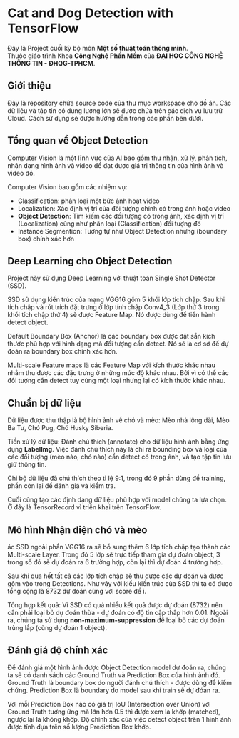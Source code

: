 # Cat and Dog Detection with TensorFlow	

Đây là Project cuối kỳ bộ môn __Một số thuật toán thông minh__.  
Thuộc giáo trình Khoa __Công Nghệ Phần Mềm__ của __ĐẠI HỌC CÔNG NGHỆ THÔNG TIN - ĐHQG-TPHCM__.

## Giới thiệu

Đây là repository chứa source code của thư mục workspace cho đồ án. Các dữ liệu và tập tin có dung lượng lớn sẽ được chứa trên các dịch vụ lưu trữ Cloud. Cách sử dụng sẽ được hướng dẫn trong các phần bên dưới.


## Tổng quan về Object Detection

Computer Vision là một lĩnh vực của AI bao gồm thu nhận, xử lý, phân tích, nhận dạng hình ảnh và video để đạt được giá trị thông tin của hình ảnh và video đó.

Computer Vision bao gồm các nhiệm vụ:

* Classification: phân loại một bức ảnh hoạt video
* Localization: Xác định vị trí của đối tượng chính có trong ảnh hoặc video
* __Object Detection__: Tìm kiếm các đối tượng có trong ảnh, xác định vị trí (Localization) cũng như phân loại (Classification) đối tượng đó
* Instance Segmention: Tương tự như Object Detection nhưng (boundary box) chính xác hơn


## Deep Learning cho Object Detection

Project này sử dụng Deep Learning với thuật toán Single Shot Detector (SSD).

SSD sử dụng kiến trúc của mạng VGG16 gồm 5 khối lớp tích chập. Sau khi tích chập và rút trích đặt trưng ở lớp tính chập Conv4_3 (Lớp thứ 3 trong khối tích chập thứ 4) sẽ được Feature Map. Nó được dùng để tiến hành detect object.

Default Boundary Box (Anchor) là các boundary box được đặt sẵn kích thước phù hợp với hình dạng mà đối tượng cần detect. Nó sẽ là cơ sở để dự đoán ra boundary box chính xác hơn.

Multi-scale Feature maps là các Feature Map với kích thước khác nhau nhằm thu được các đặc trưng ở những mức độ khác nhau. Bởi vì có thể các đối tượng cần detect tuy cùng một loại nhưng lại có kích thước khác nhau.

## Chuẩn bị dữ liệu

Dữ liệu được thu thập là bộ hình ảnh về chó và mèo: Mèo nhà lông dài, Mèo Ba Tư, Chó Pug, Chó Husky Siberia.

Tiền xử lý dữ liệu: Đánh chú thích (annotate) cho dữ liệu hình ảnh bằng ứng dụng __LabelImg__. Việc đánh chú thích này là chỉ ra bounding box và loại của các đối tượng (mèo nào, chó nào) cần detect có trong ảnh, và tạo tập tin lưu giữ thông tin.

Chi bộ dữ liệu đã chú thích theo tỉ lệ 9:1, trong đó 9 phần dùng để training, phần còn lại để đánh giá và kiểm tra.

Cuối cùng tạo các định dạng dữ liệu phù hợp với model chúng ta lựa chọn. Ở đây là TensorRecord vì triển khai trên TensorFlow.


## Mô hình Nhận diện chó và mèo
ác
SSD ngoài phần VGG16 ra sẽ bổ sung thêm 6 lớp tích chập tạo thành các Multi-scale Layer. Trong đó 5 lớp sẽ trực tiếp tham gia dự đoán object, 3 trong số đó sẽ dự đoán ra 6 trường hợp, còn lại thì dự đoán 4 trường hợp.

Sau khi qua hết tất cả các lớp tích chập sẽ thu được các dự đoán và được gôm vào trong Detections. Như vậy với kiểu kiến trúc của SSD thì ta có được tổng cộng là 8732 dự đoán cùng với score để i.

Tổng hợp kết quả: Vì SSD có quá nhiều kết quả được dự đoán (8732) nên cần phải loại bỏ dự đoán thừa - dự đoán có độ tin cập thấp hơn 0.01. Ngoài ra, chúng ta sử dụng __non-maximum-suppression__ để loại bỏ các dự đoán trùng lắp (cùng dự đoán 1 object).

## Đánh giá độ chính xác

Để đánh giá một hình ảnh được Object Detection model dự đoán ra, chúng ta sẽ có danh sách các Ground Truth và Prediction Box của hình ảnh đó. Ground Truth là boundary box do người đánh chú thích - được dùng để kiểm chứng. Prediction Box là boundary do model sau khi train sẽ dự đóan ra.

Với mỗi Prediction Box nào có giá trị IoU (Intersection over Union) với Ground Truth tương ứng mà lớn hơn 0.5 thì được xem là khớp (matched), ngược lại là không khớp. Độ chính xác của việc detect object trên 1 hình ảnh được tính dựa trên số lượng Prediction Box khớp.